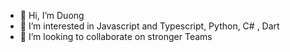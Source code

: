 - 👋 Hi, I’m Duong
- 👀 I’m interested in Javascript and Typescript, Python, C# , Dart
- 💞️ I’m looking to collaborate on stronger Teams 
